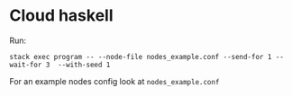 # Cloud haskell

Run:


`stack exec program -- --node-file nodes_example.conf --send-for 1 --wait-for 3  --with-seed 1`


For an example nodes config look at `nodes_example.conf`
